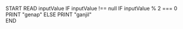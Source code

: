 

START
    READ inputValue
    IF inputValue !== null 
        IF inputValue % 2 === 0
            PRINT "genap"
        ELSE 
            PRINT "ganjil"          
END
